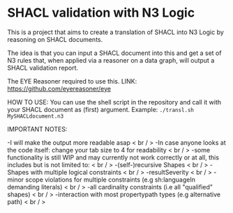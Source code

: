 # SHACL validation with N3 Logic

This is a project that aims to create a translation of SHACL into N3 Logic by reasoning on SHACL documents.

The idea is that you can input a SHACL document into this and get a set of N3 rules that, when applied via a reasoner on a data graph, will output a SHACL validation report.

The EYE Reasoner required to use this.
LINK: https://github.com/eyereasoner/eye

HOW TO USE:
You can use the shell script in the repository and call it with your SHACL document as (first) argument.
Example:
```./transl.sh MySHACLdocument.n3```

IMPORTANT NOTES:

-I will make the output more readable asap < br / >
-In case anyone looks at the code itself: change your tab size to 4 for readability < br / >
-some functionality is still WIP and may currently not work correctly or at all, this includes but is not limited to: < br / >
    -(self-)recursive Shapes < br / >
    -Shapes with multiple logical constraints < br / >
    -resultSeverity < br / >
    -minor scope violations for multiple constraints (e.g sh:languageIn demanding literals) < br / >
    -all cardinality constraints (i.e all "qualified" shapes) < br / > 
    -interaction with most propertypath types (e.g alternative path) < br / >